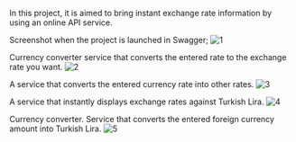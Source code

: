 In this project, it is aimed to bring instant exchange rate information by using an online API service.

Screenshot when the project is launched in Swagger;
![1](https://github.com/Muhammet-Tarik-Dumanli/CurrencyWebApi/assets/104081670/8a5c4627-0684-494a-9060-838255104849)

Currency converter service that converts the entered rate to the exchange rate you want.
![2](https://github.com/Muhammet-Tarik-Dumanli/CurrencyWebApi/assets/104081670/91a54008-c71e-4af1-8bca-8dc395545560)

A service that converts the entered currency rate into other rates.
![3](https://github.com/Muhammet-Tarik-Dumanli/CurrencyWebApi/assets/104081670/6dcc72a4-a748-4a86-a389-85ca2bfe70fe)

A service that instantly displays exchange rates against Turkish Lira.
![4](https://github.com/Muhammet-Tarik-Dumanli/CurrencyWebApi/assets/104081670/03e01693-c49d-4a19-9806-3d4c0766ce05)

Currency converter. Service that converts the entered foreign currency amount into Turkish Lira.
![5](https://github.com/Muhammet-Tarik-Dumanli/CurrencyWebApi/assets/104081670/d2fd5cbe-6c63-46e0-869d-e5103cc52700)
